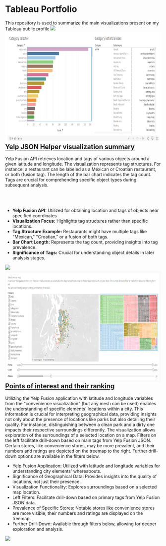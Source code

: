 # Tableau Portfolio
This repository is used to summarize the main visualizations present on my Tableau public profile
<img src="https://user-images.githubusercontent.com/73097560/115834477-dbab4500-a447-11eb-908a-139a6edaec5c.gif">
<img align="left" alt="yelping around yelp categories" src="https://github.com/ssopic/TableauPortfolio/blob/main/yelping%20around%20yelp.png" width="550px" height="360px" />
## [Yelp JSON Helper visualization summary](https://public.tableau.com/app/profile/silvio.sopic/viz/Yelpfusioncategoryhelper/Dashboard1)
Yelp Fusion API retrieves location and tags of various objects around a given latitude and longitude. The visualization represents tag structures. For instance, a restaurant can be labeled as a Mexican or Croatian restaurant, or both (fusion tag). The length of the bar chart indicates the tag count. Tags are crucial for comprehending specific object types during subsequent analysis.
<br>
<br>
<br>
<br>
- **Yelp Fusion API:** Utilized for obtaining location and tags of objects near specified coordinates.
- **Visualization Focus:** Highlights tag structures rather than specific locations.
- **Tag Structure Example:** Restaurants might have multiple tags like "Mexican," "Croatian," or a fusion of both tags.
- **Bar Chart Length:** Represents the tag count, providing insights into tag prevalence.
- **Significance of Tags:** Crucial for understanding object details in later analysis stages.
<img src="https://user-images.githubusercontent.com/73097560/115834477-dbab4500-a447-11eb-908a-139a6edaec5c.gif">
<img align="right" alt="rankings" src="https://github.com/ssopic/TableauPortfolio/blob/main/ratings.png" width="550px" height="360px" />

## [Points of interest and their ranking](https://public.tableau.com/app/profile/silvio.sopic/viz/YelpingaroundKingsCountydoubleselector/Dashboard1)
Utilizing the Yelp Fusion application with latitude and longitude variables from the "convenience visualization" (but any mesh can be used) enables the understanding of specific elements' locations within a city. This information is crucial for interpreting geographical data, providing insights not only about the presence of locations like parks but also detailing their quality. For instance, distinguishing between a clean park and a dirty one impacts their respective surroundings differently. The visualization allows exploration of the surroundings of a selected location on a map. Filters on the left facilitate drill-down based on main tags from Yelp Fusion JSON. Certain stores, like convenience stores, may be more prevalent, and their numbers and ratings are depicted on the treemap to the right. Further drill-down options are available in the filters below.


- Yelp Fusion Application: Utilized with latitude and longitude variables for understanding city elements' whereabouts.
- Significance of Geographical Data: Provides insights into the quality of locations, not just their presence.
- Visualization Functionality: Explores surroundings based on a selected map location.
- Left Filters: Facilitate drill-down based on primary tags from Yelp Fusion JSON data.
- Prevalence of Specific Stores: Notable stores like convenience stores are more visible; their numbers and ratings are displayed on the treemap.
- Further Drill-Down: Available through filters below, allowing for deeper exploration and analysis.

<img src="https://user-images.githubusercontent.com/73097560/115834477-dbab4500-a447-11eb-908a-139a6edaec5c.gif">
